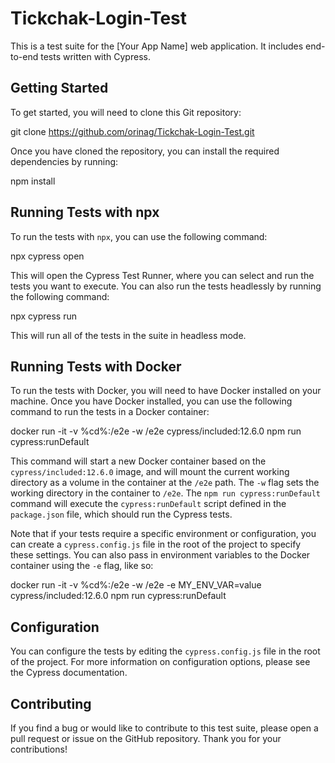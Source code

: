 # Tickchak-Login-Test



This is a test suite for the [Your App Name] web application. It includes end-to-end tests written with Cypress.

## Getting Started

To get started, you will need to clone this Git repository:

git clone https://github.com/orinag/Tickchak-Login-Test.git

Once you have cloned the repository, you can install the required dependencies by running:

npm install

## Running Tests with npx

To run the tests with `npx`, you can use the following command:

npx cypress open



This will open the Cypress Test Runner, where you can select and run the tests you want to execute. You can also run the tests headlessly by running the following command:

npx cypress run



This will run all of the tests in the suite in headless mode.


## Running Tests with Docker

To run the tests with Docker, you will need to have Docker installed on your machine. Once you have Docker installed, you can use the following command to run the tests in a Docker container:

docker run -it -v %cd%:/e2e -w /e2e cypress/included:12.6.0 npm run cypress:runDefault



This command will start a new Docker container based on the `cypress/included:12.6.0` image, and will mount the current working directory as a volume in the container at the `/e2e` path. The `-w` flag sets the working directory in the container to `/e2e`. The `npm run cypress:runDefault` command will execute the `cypress:runDefault` script defined in the `package.json` file, which should run the Cypress tests.

Note that if your tests require a specific environment or configuration, you can create a `cypress.config.js` file in the root of the project to specify these settings. You can also pass in environment variables to the Docker container using the `-e` flag, like so:

docker run -it -v %cd%:/e2e -w /e2e -e MY_ENV_VAR=value cypress/included:12.6.0 npm run cypress:runDefault


## Configuration

You can configure the tests by editing the `cypress.config.js` file in the root of the project. For more information on configuration options, please see the Cypress documentation.

## Contributing

If you find a bug or would like to contribute to this test suite, please open a pull request or issue on the GitHub repository. Thank you for your contributions!
